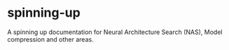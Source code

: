 # spinning-up
A spinning up documentation for Neural Architecture Search (NAS), Model compression and other areas.
